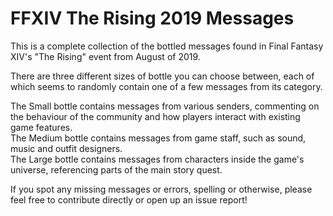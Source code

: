 <html>
<body>
	<h1>FFXIV The Rising 2019 Messages</h1>
	<p>This is a complete collection of the bottled messages found in Final Fantasy XIV's "The Rising" event from August of 2019.</p>
	<p>There are three different sizes of bottle you can choose between, each of which seems to randomly contain one of a few messages from its category.</p>
	<p>
		The Small bottle contains messages from various senders, commenting on the behaviour of the community and how players interact with existing game features.<br>
		The Medium bottle contains messages from game staff, such as sound, music and outfit designers.<br>
		The Large bottle contains messages from characters inside the game's universe, referencing parts of the main story quest.
	</p>
	<p>If you spot any missing messages or errors, spelling or otherwise, please feel free to contribute directly or open up an issue report!</p>
</body>
